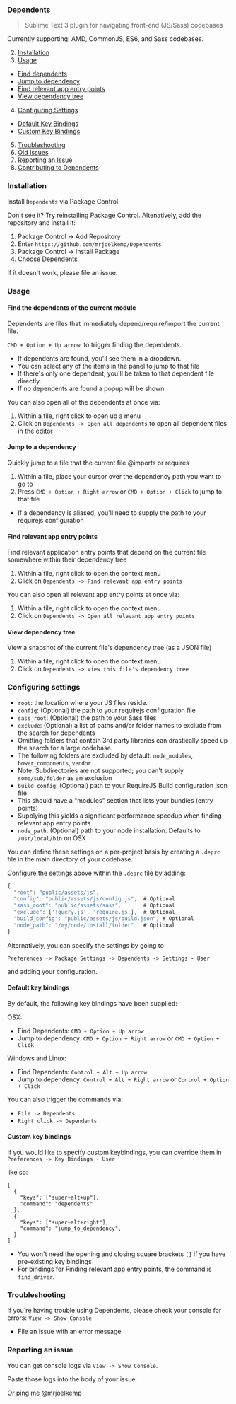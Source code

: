### Dependents

> Sublime Text 3 plugin for navigating front-end (JS/Sass) codebases

Currently supporting: AMD, CommonJS, ES6, and Sass codebases.

2. [Installation](#installation)
3. [Usage](#usage)
 - [Find dependents](#find-the-dependents-of-the-current-module)
 - [Jump to dependency](#jump-to-a-dependency)
 - [Find relevant app entry points](#find-relevant-app-entry-points)
 - [View dependency tree](#view-dependency-tree)
4. [Configuring Settings](#configuring-settings)
 - [Default Key Bindings](#default-key-bindings)
 - [Custom Key Bindings](#custom-key-bindings)
5. [Troubleshooting](#troubleshooting)
6. [Old Issues](#old-issues)
7. [Reporting an Issue](#reporting-an-issue)
8. [Contributing to Dependents](https://github.com/mrjoelkemp/sublime-dependents/blob/master/Contributing.md)

### Installation

Install `Dependents` via Package Control.

Don't see it? Try reinstalling Package Control. Altenatively, add the repository and install it:

1. Package Control -> Add Repository
2. Enter `https://github.com/mrjoelkemp/Dependents`
3. Package Control -> Install Package
4. Choose Dependents

If it doesn't work, please file an issue.

### Usage

#### Find the dependents of the current module

Dependents are files that immediately depend/require/import the current file.

`CMD + Option + Up arrow`, to trigger finding the dependents.

* If dependents are found, you'll see them in a dropdown.
 * You can select any of the items in the panel to jump to that file
 * If there's only one dependent, you'll be taken to that dependent file directly.
* If no dependents are found a popup will be shown

You can also open all of the dependents at once via:

1. Within a file, right click to open up a menu
2. Click on `Dependents -> Open all dependents` to open all dependent files in the editor

#### Jump to a dependency

Quickly jump to a file that the current file @imports or requires

1. Within a file, place your cursor over the dependency path you want to go to
2. Press `CMD + Option + Right arrow` or `CMD + Option + Click` to jump to that file
 - If a dependency is aliased, you'll need to supply the path to your requirejs configuration

#### Find relevant app entry points

Find relevant application entry points that depend on the current file
somewhere within their dependency tree

1. Within a file, right click to open the context menu
2. Click on `Dependents -> Find relevant app entry points`

You can also open all relevant app entry points at once via:

1. Within a file, right click to open the context menu
2. Click on `Dependents -> Open all relevant app entry points`

#### View dependency tree

View a snapshot of the current file's dependency tree (as a JSON file)

1. Within a file, right click to open the context menu
2. Click on `Dependents -> View this file's dependency tree`

### Configuring settings

* `root`: the location where your JS files reside.
* `config`: (Optional) the path to your requirejs configuration file
* `sass_root`: (Optional) the path to your Sass files
* `exclude`: (Optional) a list of paths and/or folder names to exclude from the search for dependents
 * Omitting folders that contain 3rd party libraries can drastically speed up the search for a large codebase.
 * The following folders are excluded by default: `node_modules`, `bower_components`, `vendor`
 * Note: Subdirectories are not supported; you can't supply `some/sub/folder` as an exclusion
* `build_config`: (Optional) path to your RequireJS Build configuration json file
 * This should have a "modules" section that lists your bundles (entry points)
 * Supplying this yields a significant performance speedup when finding relevant app entry points
* `node_path`: (Optional) path to your node installation. Defaults to `/usr/local/bin` on OSX

You can define these settings on a per-project basis by creating
a `.deprc` file in the main directory of your codebase.

Configure the settings above within the `.deprc` file by adding:

```js
{
  "root": "public/assets/js",
  "config": "public/assets/js/config.js",  # Optional
  "sass_root": "public/assets/sass",       # Optional
  "exclude": ['jquery.js', 'require.js'],  # Optional
  "build_config": "public/assets/js/build.json", # Optional
  "node_path": "/my/node/install/folder"   # Optional
}
```

Alternatively, you can specify the settings by going to

`Preferences -> Package Settings -> Dependents -> Settings - User`

and adding your configuration.

#### Default key bindings

By default, the following key bindings have been supplied:

OSX:

* Find Dependents: `CMD + Option + Up arrow`
* Jump to dependency: `CMD + Option + Right arrow` or `CMD + Option + Click`

Windows and Linux:

* Find Dependents: `Control + Alt + Up arrow`
* Jump to dependency: `Control + Alt + Right arrow` or `Control + Option + Click`

You can also trigger the commands via:

* `File -> Dependents`
* `Right click -> Dependents`

#### Custom key bindings

If you would like to specify custom keybindings, you can override them in `Preferences -> Key Bindings - User`

like so:

```
[
  {
    "keys": ["super+alt+up"],
    "command": "dependents"
  },
  {
    "keys": ["super+alt+right"],
    "command": "jump_to_dependency",
  }
]
```

* You won't need the opening and closing square brackets `[]` if you have pre-existing key bindings
* For bindings for Finding relevant app entry points, the command is `find_driver`.

### Troubleshooting

If you're having trouble using Dependents, please check your console for errors: `View -> Show Console`

* File an issue with an error message

### Reporting an issue

You can get console logs via `View -> Show Console`.

Paste those logs into the body of your issue.

Or ping me [@mrjoelkemp](https://twitter.com/mrjoelkemp)
